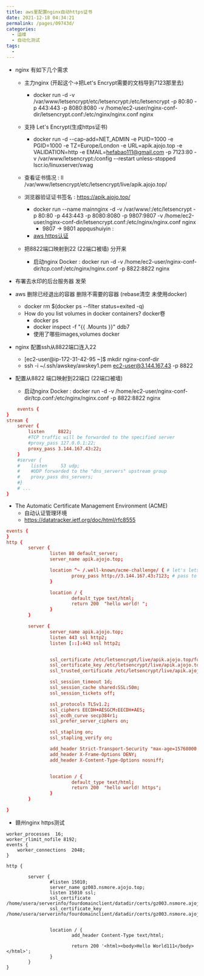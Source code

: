 ```yaml
---
title: aws里配置nginx自动https证书
date: 2021-12-18 04:34:21
permalink: /pages/09743d/
categories:
  - 运维
  - 自动化测试
tags:
  - 
---
```


* nginx 有如下几个需求
    * 主力nginx (开起这个->把Let's Encrypt需要的文档导到7123那里去)
        * docker run -d -v /var/www/letsencrypt/etc/letsencrypt:/etc/letsencrypt -p 80:80 -p 443:443 -p 8080:8080 -v /home/ec2-user/nginx-conf-dir/letsencrypt.conf:/etc/nginx/nginx.conf  nginx 

    * 支持 Let's Encrypt(生成https证书)
        *  docker run -d   --cap-add=NET_ADMIN   -e PUID=1000   -e PGID=1000   -e TZ=Europe/London   -e URL=apik.ajojo.top   -e VALIDATION=http -e EMAIL=hefabao111@gmail.com  -p 7123:80   -v /var/www/letsencrypt:/config   --restart unless-stopped   lscr.io/linuxserver/swag

    *  查看证书情况 : ll /var/www/letsencrypt/etc/letsencrypt/live/apik.ajojo.top/
    * 浏览器验证证书签名 : https://apik.ajojo.top/
        * docker run --name mainnginx -d -v /var/www/:/etc/letsencrypt -p 80:80 -p 443:443 -p 8080:8080 -p 9807:9807 -v /home/ec2-user/nginx-conf-dir/letsencrypt.conf:/etc/nginx/nginx.conf  nginx
            * 9807 -> 9801 appqushuiyin : 
        * [aws https认证](/pages/311ffc/)
    * 把8822端口映射到22 (22端口被墙) 分开来
        * 启动nginx Docker : docker run -d -v /home/ec2-user/nginx-conf-dir/tcp.conf:/etc/nginx/nginx.conf -p 8822:8822 nginx


* 布署去水印的后台服务器 发荣




* aws 删除已经退出的容器 删除不需要的容器 (rebase清空 未使用docker)
    * docker rm $(docker ps --filter status=exited -q)
    * How do you list volumes in docker containers? docker卷
        * docker ps
        * docker inspect -f "{{ .Mounts }}" ddb7 
        * 使用了哪些images,volumes docker

* nginx 配置ssh从8822端口连入22 
    * [ec2-user@ip-172-31-42-95 ~]$ mkdir nginx-conf-dir
    * ssh -i ~/.ssh/awskey/awskey1.pem ec2-user@3.144.167.43  -p 8822

* 配置从8822 端口映射到22端口 (22端口被墙)
    * 启动nginx Docker : docker run -d -v /home/ec2-user/nginx-conf-dir/tcp.conf:/etc/nginx/nginx.conf -p 8822:8822 nginx


``` tcp.conf
    events {
}
stream {
    server {
        listen     8822;
        #TCP traffic will be forwarded to the specified server
        #proxy_pass 127.0.0.1:22;
        proxy_pass 3.144.167.43:22;
    }
    #server {
    #    listen     53 udp;
    #    #UDP forwarded to the "dns_servers" upstream group
    #    proxy_pass dns_servers;
    #}
    # ...
}
```

* The Automatic Certificate Management Environment (ACME)
    * 自动认证管理环境
    * https://datatracker.ietf.org/doc/html/rfc8555

``` letsencrypt.conf
events {
}
http {
        server {
                listen 80 default_server;
                server_name apik.ajojo.top;

                location ^~ /.well-known/acme-challenge/ { # let's letsencrypt
                        proxy_pass http://3.144.167.43:7123; # pass to true letsencrypt
                }

                location / {
                        default_type text/html;
                        return 200  "hello world! ";
                }
        }

        server {
                server_name apik.ajojo.top;
                listen 443 ssl http2;
                listen [::]:443 ssl http2;


                ssl_certificate /etc/letsencrypt/live/apik.ajojo.top/fullchain.pem;
                ssl_certificate_key /etc/letsencrypt/live/apik.ajojo.top/privkey.pem;
                ssl_trusted_certificate /etc/letsencrypt/live/apik.ajojo.top/fullchain.pem;

                ssl_session_timeout 1d;
                ssl_session_cache shared:SSL:50m;
                ssl_session_tickets off;

                ssl_protocols TLSv1.2;
                ssl_ciphers EECDH+AESGCM:EECDH+AES;
                ssl_ecdh_curve secp384r1;
                ssl_prefer_server_ciphers on;

                ssl_stapling on;
                ssl_stapling_verify on;

                add_header Strict-Transport-Security "max-age=15768000; includeSubdomains; preload";
                add_header X-Frame-Options DENY;
                add_header X-Content-Type-Options nosniff;


                location / {
                        default_type text/html;
                        return 200  "hello world! https";
                }
        }

}
```

* 赣州nginx https测试
```
worker_processes  16;
worker_rlimit_nofile 8192;
events {
    worker_connections  2048;
}

http {

        server {
                #listen 15010;
                server_name gz003.nsmore.ajojo.top;
                listen 15010 ssl;
                ssl_certificate /home/usera/serverinfo/fourdomainclient/datadir/certs/gz003.nsmore.ajojo.top/certificates/gz003.nsmore.ajojo.top.crt;
                ssl_certificate_key /home/usera/serverinfo/fourdomainclient/datadir/certs/gz003.nsmore.ajojo.top/certificates/gz003.nsmore.ajojo.top.key;


                location / {
                        add_header Content-Type text/html;

                        return 200 '<html><body>Hello World111</body></html>';
                }
        }
}
```

